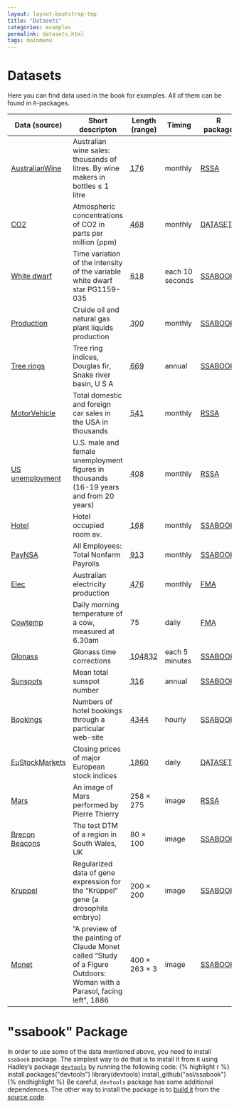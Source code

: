 ```yaml
---
layout: layout-bootstrap-tmp
title: "Datasets"
categories: examples
permalink: datasets.html
tags: mainmenu
---
```


#  Datasets

Here you can find data used in the book for examples. All of them can be found in `R`-packages.

<table class="table table-striped table-hover">
	<thead>
		<tr>
			<th>Data (source) </th> <th>Short descripton </th><th>Length (range)</th><th>Timing </th><th>R package </th><th>Data name </th>
		</tr>
	</thead>
	<tbody>
		<tr>
			<td><a href = "https://cran.r-project.org/web/packages/forecast/index.html">AustralianWine</a></td><td>Australian wine sales: thousands of litres. By wine makers in bottles ≤ 1 litre</td><td><abbr title = "Jan 1980 – Jul 1995">176</abbr></td><td>monthly</td><td><a href = "rssa-package.html">RSSA</a></td><td>AustralianWine</td>
		</tr>
		<tr>
			<td><a href = "https://www.amazon.com/Visualizing-Data-William-S-Cleveland/dp/0963488406">CO2</a></td><td>Atmospheric concentrations of CO2 in parts per million (ppm)</td><td><abbr title = "Jan 1959 - Jan 1997">468</abbr></td><td>monthly</td><td><abbr title = "Built-in package">DATASETS</abbr></td><td>co2</td>
		</tr>
		<tr>
			<td><a href = "https://books.google.ru/books/about/Time_Series_Prediction.html?id=36OH9a5hpzQC&redir_esc=y">White dwarf</a></td><td>Time variation of the intensity of the variable white dwarf star PG1159-035</td><td><abbr title = "during March 1989">618</abbr></td><td>each 10 seconds</td><td><a href = "#ssabook-package">SSABOOK</a></td><td>dwarfst</td>
		</tr>
		<tr>
			<td><a href = "http://www.eia.gov/totalenergy/data/monthly/#summary">Production</a></td><td>Cruide oil and natural gas plant liquids production</td><td><abbr title = "Jan 1973 – Dec 1997">300</abbr></td><td>monthly</td><td><a href = "#ssabook-package">SSABOOK</a></td><td>oilproduction</td>
		</tr>
		<tr>
			<td><a href = "https://cran.r-project.org/web/packages/forecast/index.html">Tree rings</a></td><td>Tree ring indices, Douglas fir, Snake river basin, U S A</td><td><abbr title = "1282 – 1950">669</abbr></td><td>annual</td><td><a href = "#ssabook-package">SSABOOK</a></td><td>dftreerings</td>
		</tr>
		<tr>
			<td><a href = "http://www.bea.gov/national/nzpaweb/nipa_underlying/GetCSV.asp? GetWhat=SS_Data/Section7All_xls.xls&Section=8">MotorVehicle</a></td><td>Total domestic and foreign car sales in the USA in thousands</td><td><abbr title = "Jan 1967 – Jan 2012">541</abbr></td><td>monthly</td><td><a href = "rssa-package.html">RSSA</a></td><td>MotorVehicle</td>
		</tr>
		<tr>
			<td><a href = "http://www.springer.com/us/book/9781461295631">US unemployment</a></td><td>U.S. male and female unemployment figures in thousands (16-19 years and from 20 years)</td><td><abbr title = "Jan 1948 – Jan 1981">408</abbr></td><td>monthly</td><td><a href = "rssa-package.html">RSSA</a></td><td>USUnemployment</td>
		</tr>
		<tr>
			<td><a href = "https://cran.r-project.org/web/packages/forecast/index.html">Hotel</a></td><td>Hotel occupied room av.</td><td><abbr title = "Jan 1963 – Dec 1976">168</abbr></td><td>monthly</td><td><a href = "#ssabook-package">SSABOOK</a></td><td>hotel</td>
		</tr>
		<tr>
			<td><a href = "https://research.stlouisfed.org/fred2/series/PAYNSA">PayNSA</a></td><td>All Employees: Total Nonfarm Payrolls</td><td><abbr title = "Jan 1939 – Jan 2015">913</abbr></td><td>monthly</td><td><a href = "#ssabook-package">SSABOOK</a></td><td>paynsa</td>
		</tr>
		<tr>
			<td><a href = "http://eu.wiley.com/WileyCDA/WileyTitle/productCd-0471532339.html">Elec</a></td><td>Australian electricity production</td><td><abbr title = "Jan 1956 – Aug 1995">476</abbr></td><td>monthly</td><td><a href = "https://cran.r-project.org/web/packages/fma/index.html">FMA</a></td><td>elec</td>
		</tr>
		<tr>
			<td><a href = "http://eu.wiley.com/WileyCDA/WileyTitle/productCd-0471532339.html">Cowtemp</a></td><td>Daily morning temperature of a cow, measured at 6.30am</td><td>75</td><td>daily</td><td><a href = "https://cran.r-project.org/web/packages/fma/index.html">FMA</a></td><td>cowtemp</td>
		</tr>
		<tr>
			<td><a href = "https://www.glonass-iac.ru/en/index.php">Glonass</a></td><td>Glonass time corrections</td><td><abbr title = "02/01/2014 to 31/12/2014">104832</abbr></td><td>each 5 minutes</td><td><a href = "#ssabook-package">SSABOOK</a></td><td>g15</td>
		</tr>
		<tr>
			<td><a href = "http://www.sidc.be/silso/datafiles">Sunspots</a></td><td>Mean total sunspot number</td><td><abbr title = "1700–2015">316</abbr></td><td>annual</td><td><a href = "#ssabook-package">SSABOOK</a></td><td>sunspot2</td>
		</tr>
		<tr>
			<td><abbr title = "provided by Crimtan, UK, to the authors of the R-package SSABOOK">Bookings</abbr></td><td>Numbers of hotel bookings through a particular web-site</td><td><abbr title = "23/09/2016 to 22/03/2017">4344</abbr></td><td>hourly</td><td><a href = "#ssabook-package">SSABOOK</a></td><td>bookings</td>
		</tr>
		<tr>
			<td><abbr title = "Provided by Erste Bank AG, Vienna, Austria, to the authors of the R-package DATASETS">EuStockMarkets</abbr></td><td>Closing prices of major European stock indices</td><td><abbr title = "during 1994– 1998">1860</abbr></td><td>daily</td><td><abbr title = "Built-in package">DATASETS</abbr></td><td>EuStockMarkets</td>
		</tr>
		<tr>
			<td><a href = "http://www.astrosurf.com/buil/iris/tutorial8/doc23_us.htm">Mars</a></td><td>An image of Mars performed by Pierre Thierry</td><td>258 × 275</td><td>image</td><td><a href = "rssa-package.html">RSSA</a></td><td>Mars</td>
		</tr>
		<tr>
			<td><abbr title = "the data are obtained by means of the function getData of the R-package RASTER">Brecon Beacons</abbr></td><td>The test DTM of a region in South Wales, UK</td><td>80 × 100</td><td>image</td><td><a href = "#ssabook-package">SSABOOK</a></td><td>brecon</td>
		</tr>
		<tr>
			<td><a href = "http://bdtnp.lbl.gov/Fly-Net/">Kruppel</a></td><td>Regularized data of gene expression for the “Krüppel” gene (a drosophila embryo)</td><td>200 × 200</td><td>image</td><td><a href = "#ssabook-package">SSABOOK</a></td><td>kruppel</td>
		</tr>
		<tr>
			<td><a href = "https://commons.wikimedia.org/wiki/File:Monet.012.sonnenschirm.jpg">Monet</a></td><td>”A preview of the painting of Claude Monet called “Study of a Figure Outdoors: Woman with a Parasol, facing left”, 1886</td><td>400 × 263 × 3</td><td>image</td><td><a href = "#ssabook-package">SSABOOK</a></td><td>monet</td>
		</tr>
	</tbody>
</table>

# "ssabook" Package

In order to use some of the data mentioned above, you need to install `ssabook` package. The simplest way to do that is to install it from `R` using Hadley’s package [`devtools`]( http://cran.r-project.org/web/packages/devtools/index.html "devtools package CRAN page" ) by running the following code:
{% highlight r %}
install.packages("devtools")
library(devtools)
install_github("asl/ssabook")
{% endhighlight %}
Be careful, `devtools` package has some additional dependences. The other way to install the package is to [build it](https://cran.r-project.org/doc/contrib/Leisch-CreatingPackages.pdf) from the [source code](https://github.com/asl/ssabook/).

<!-- ![Noise model](03_noisemodel.png) -->
